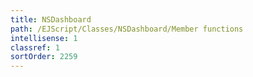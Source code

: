 ```yaml
---
title: NSDashboard
path: /EJScript/Classes/NSDashboard/Member functions
intellisense: 1
classref: 1
sortOrder: 2259
---
```





